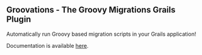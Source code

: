 Groovations - The Groovy Migrations Grails Plugin
-------------------------------------------------

Automatically run Groovy based migration scripts in your Grails application!

Documentation is available [here](http://commercehub-oss.github.io/grails-groovations/).
